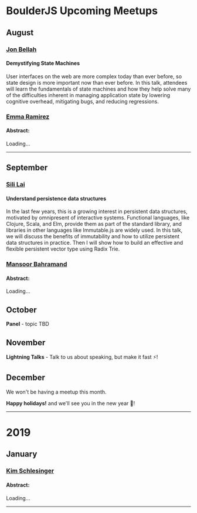 # BoulderJS Upcoming Meetups

## August

### [Jon Bellah](https://twitter.com/jonbellah)

#### Demystifying State Machines

User interfaces on the web are more complex today than ever before, so state design is more important now than ever before. In this talk, attendees will learn the fundamentals of state machines and how they help solve many of the difficulties inherent in managing application state by lowering cognitive overhead, mitigating bugs, and reducing regressions.

### [Emma Ramirez](https://twitter.com/EmmaGRamirez)

#### Abstract:

Loading...

---

## September

### [Sili Lai](www.linkedin.com/in/lesley-lai)

#### Understand persistence data structures

In the last few years, this is a growing interest in persistent data structures, motivated by omnipresent of interactive systems. Functional languages, like Clojure, Scala, and Elm, provide them as part of the standard library, and libraries in other languages like Immutable.js are widely used. In this talk, we will discuss the benefits of immutability and how to utilize persistent data structures in practice. Then I will show how to build an effective and flexible persistent vector type using Radix Trie.

### [Mansoor Bahramand](https://twitter.com/developerxio)

#### Abstract:

Loading...

## October

**Panel** - topic TBD

## November

**Lightning Talks** - Talk to us about speaking, but make it fast ⚡️!

## December

We won't be having a meetup this month.

**Happy holidays!** and we'll see you in the new year 🎉!

---

# 2019

## January

### [Kim Schlesinger](https://twitter.com/kimschles)

#### Abstract:

Loading...

---
